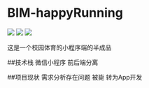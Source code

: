 # BIM-happyRunning
![](https://user-gold-cdn.xitu.io/2020/3/15/170dbc057ad3c3c7?w=311&h=552&f=png&s=45229)
![](https://user-gold-cdn.xitu.io/2020/3/15/170dbc10e5c833ae?w=311&h=552&f=png&s=101124)
![](https://user-gold-cdn.xitu.io/2020/3/15/170dbc150f1640d5?w=311&h=552&f=png&s=30812)

这是一个校园体育的小程序端的半成品

##技术栈
微信小程序 前后端分离

##项目现状
需求分析存在问题 被毙 转为App开发

